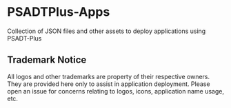 # PSADTPlus-Apps

Collection of JSON files and other assets to deploy applications using PSADT-Plus

## Trademark Notice

All logos and other trademarks are property of their respective owners. They are provided here only to assist in application deployment. Please open an issue for concerns relating to logos, icons, application name usage, etc.